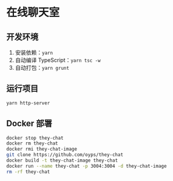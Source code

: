 # 在线聊天室

## 开发环境

1. 安装依赖：`yarn`
2. 自动编译 TypeScript：`yarn tsc -w`
3. 自动打包：`yarn grunt`

## 运行项目

```bash
yarn http-server
```

## Docker 部署

```bash
docker stop they-chat
docker rm they-chat
docker rmi they-chat-image
git clone https://github.com/oyps/they-chat
docker build -t they-chat-image they-chat
docker run --name they-chat -p 3004:3004 -d they-chat-image
rm -rf they-chat
```